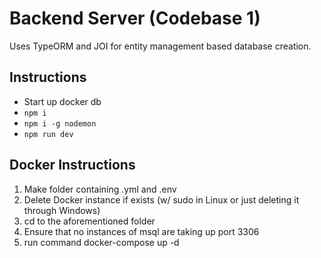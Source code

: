 # Backend Server (Codebase 1)
Uses TypeORM and JOI for entity management based database creation. 

## Instructions
* Start up docker db
* `npm i`
* `npm i -g nodemon`
* `npm run dev`

## Docker Instructions
1. Make folder containing .yml and .env
2. Delete Docker instance if exists (w/ sudo in Linux or just deleting it through Windows)
3. cd to the aforementioned folder 
4. Ensure that no instances of msql are taking up port 3306
5. run command docker-compose up -d


